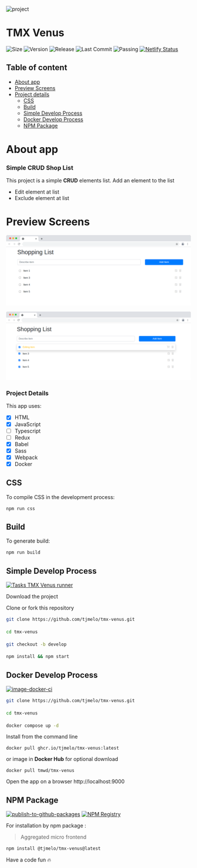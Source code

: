 ![project](https://img.shields.io/badge/project-TMX%20Venus-blue)

# TMX Venus

![Size](https://img.shields.io/github/repo-size/tjmelo/tmx-venus) ![Version](https://img.shields.io/github/package-json/v/tjmelo/tmx-venus) ![Release](https://img.shields.io/github/v/release/tjmelo/tmx-venus) ![Last Commit](https://img.shields.io/github/last-commit/tjmelo/tmx-venus/main)
![Passing](https://img.shields.io/github/actions/workflow/status/tjmelo/tmx-venus/checkout-ci.yml)
[![Netlify Status](https://api.netlify.com/api/v1/badges/ec8a4c81-bee8-4c94-87f0-f9606385df67/deploy-status)](https://app.netlify.com/sites/tmx-shoplist/deploys)

## Table of content

- [About app](#about-app)
- [Preview Screens](#preview-screens)
- [Project details](#project-details)
  - [CSS](#css)
  - [Build](#build)
  - [Simple Develop Process](#simple-develop-process)
  - [Docker Develop Process](#docker-develop-process)
  - [NPM Package](#npm-package)

# About app

### Simple CRUD Shop List

This project is a simple **CRUD** elements list.
Add an element to the list

- Edit element at list
- Exclude element at list

# Preview Screens

![Preview](/src/images/shopping-list.png)

![Preview](/src/images/shopping-list2.png)

### Project Details

This app uses:

- [x] HTML
- [x] JavaScript
- [ ] Typescript
- [ ] Redux
- [x] Babel
- [x] Sass
- [x] Webpack
- [x] Docker

## CSS

To compile CSS in the development process:

```sh
npm run css
```

## Build

To generate build:

```sh
npm run build
```

## Simple Develop Process

[![Tasks TMX Venus runner](https://github.com/tjmelo/tmx-venus/actions/workflows/checkout-ci.yml/badge.svg)](https://github.com/tjmelo/tmx-venus/actions/workflows/checkout-ci.yml)

Download the project

Clone or fork this repository

```sh
git clone https://github.com/tjmelo/tmx-venus.git

cd tmx-venus

git checkout -b develop

npm install && npm start
```

## Docker Develop Process

[![image-docker-ci](https://github.com/tjmelo/tmx-venus/actions/workflows/ghpckg-image-ci.yml/badge.svg)](https://github.com/tjmelo/tmx-venus/actions/workflows/ghpckg-image-ci.yml)

```sh
git clone https://github.com/tjmelo/tmx-venus.git

cd tmx-venus

docker compose up -d
```

Install from the command line

```
docker pull ghcr.io/tjmelo/tmx-venus:latest
```

or image in **Docker Hub** for optional download

```
docker pull tmwd/tmx-venus
```

Open the app on a browser http://localhost:9000

## NPM Package
[![publish-to-github-packages](https://github.com/tjmelo/tmx-venus/actions/workflows/ghpckg-npm-ci.yml/badge.svg)](https://github.com/tjmelo/tmx-venus/actions/workflows/ghpckg-npm-ci.yml)
[![NPM Registry](https://github.com/tjmelo/tmx-venus/actions/workflows/image-ci.yml/badge.svg)](https://github.com/tjmelo/tmx-venus/actions/workflows/npm-registry.yml)

For installation by npm package :
> Aggregated micro frontend

```bash
npm install @tjmelo/tmx-venus@latest
```


Have a code fun :fire:
